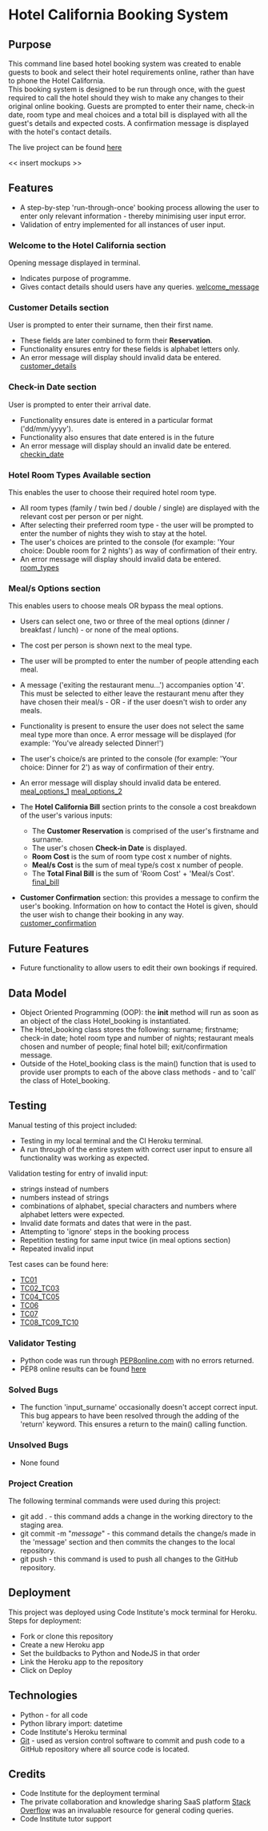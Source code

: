 # Hotel California Booking System

## Purpose
This command line based hotel booking system was created to enable guests to book and select their hotel requirements online, rather than have to phone the Hotel California.  
This booking system is designed to be run through once, with the guest required to call the hotel should they wish to make any changes to their original online booking.
Guests are prompted to enter their name, check-in date, room type and meal choices and a total bill is displayed with all the guest's details and expected costs. A confirmation message is displayed with the hotel's contact details.  

The live project can be found [here]()

<< insert mockups >>

## Features
* A step-by-step 'run-through-once' booking process allowing the user to enter only relevant information - thereby minimising user input error.
* Validation of entry implemented for all instances of user input.

### Welcome to the Hotel California section 
Opening message displayed in terminal.
* Indicates purpose of programme.
* Gives contact details should users have any queries.
[welcome_message](assets/images/welcome_message_hotel_california.jpg)

### Customer Details section  
User is prompted to enter their surname, then their first name.  
* These fields are later combined to form their **Reservation**.    
* Functionality ensures entry for these fields is alphabet letters only.
* An error message will display should invalid data be entered.
[customer_details](assets/images/customer_details_hotel_california.jpg)

### Check-in Date section 
User is prompted to enter their arrival date.
* Functionality ensures date is entered in a particular format ('dd/mm/yyyy').
* Functionality also ensures that date entered is in the future
* An error message will display should an invalid date be entered.
[checkin_date](assets/images/checkin_date_hotel_california.jpg)

### Hotel Room Types Available section
This enables the user to choose their required hotel room type.
* All room types (family / twin bed / double / single) are displayed with the relevant cost per person or per night.  
* After selecting their preferred room type - the user will be prompted to enter the number of nights they wish to stay at the hotel.  
* The user's choices are printed to the console (for example:  'Your choice: Double room for 2 nights') as way of confirmation of their entry.
* An error message will display should invalid data be entered.
[room_types](assets/images/room_types_hotel_california.jpg)

### Meal/s Options section
This enables users to choose meals OR bypass the meal options.
* Users can select one, two or three of the meal options (dinner / breakfast / lunch) - or none of the meal options.
* The cost per person is shown next to the meal type. 
* The user will be prompted to enter the number of people attending each meal. 
* A message ('exiting the restaurant menu...') accompanies option '4'.  This must be selected to either leave the restaurant menu after they have chosen their meal/s - OR - if the user doesn't wish to order any meals. 
* Functionality is present to ensure the user does not select the same meal type more than once.  A error message will be displayed (for example: 'You've already selected Dinner!')
* The user's choice/s are printed to the console (for example: 'Your choice: Dinner for 2') as way of confirmation of their entry.
* An error message will display should invalid data be entered.
[meal_options_1](assets/images/meal_choice_1_hotel_california.jpg)
[meal_options_2](assets/images/meal_choice_2_hotel_california.jpg)

* The **Hotel California Bill** section prints to the console a cost breakdown of the user's various inputs:  
    * The **Customer Reservation** is comprised of the user's firstname and surname.  
    * The user's chosen **Check-in Date** is displayed.  
    * **Room Cost** is the sum of room type cost x number of nights.  
    * **Meal/s Cost** is the sum of meal type/s cost x number of people.  
    * The **Total Final Bill** is the sum of 'Room Cost' + 'Meal/s Cost'.
[final_bill](assets/images/final_bill_hotel_california.jpg)

* **Customer Confirmation** section:  this provides a message to confirm the user's booking.  Information on how to contact the Hotel is given, should the user wish to change their booking in any way.
[customer_confirmation](assets/images/confirmation_hotel_california.jpg)

## Future Features
* Future functionality to allow users to edit their own bookings if required.

## Data Model
* Object Oriented Programming (OOP): the __init__ method will run as soon as an object of the class Hotel_booking is instantiated.
* The Hotel_booking class stores the following:  surname; firstname; check-in date; hotel room type and number of nights; restaurant meals chosen and number of people; final hotel bill; exit/confirmation message. 
* Outside of the Hotel_booking class is the main() function that is used to provide user prompts to each of the above class methods - and to 'call' the class of Hotel_booking.

## Testing
Manual testing of this project included:
* Testing in my local terminal and the CI Heroku terminal.
* A run through of the entire system with correct user input to ensure all functionality was working as expected.

Validation testing for entry of invalid input:
* strings instead of numbers
* numbers instead of strings
* combinations of alphabet, special characters and numbers where alphabet letters were expected.
* Invalid date formats and dates that were in the past.
* Attempting to 'ignore' steps in the booking process
* Repetition testing for same input twice (in meal options section)
* Repeated invalid input 

Test cases can be found here:
* [TC01](assets/images/hotel_california_testcase_tc01.jpg)
* [TC02_TC03](assets/images/hotel_california_testcase_tc02_tc03.jpg)
* [TC04_TC05](assets/images/hotel_california_testcase_tc04_tc05.jpg)
* [TC06](assets/images/hotel_california_testcase_tc06.jpg)
* [TC07](assets/images/hotel_california_testcase_tc07.jpg)
* [TC08_TC09_TC10](assets/images/hotel_california_testcase_tc08_tc09_tc10.jpg)

### Validator Testing
* Python code was run through [PEP8online.com](http://pep8online.com/) with no errors returned.
* PEP8 online results can be found [here](assets/images/pep8_hotel_california.jpg)

### Solved Bugs
* The function 'input_surname' occasionally doesn't accept correct input. This bug appears to have been resolved through the adding of the 'return' keyword.  This ensures a return to the main() calling function.

### Unsolved Bugs
* None found

### Project Creation
The following terminal commands were used during this project:
* git add . - this command adds a change in the working directory to the staging area.
* git commit -m "*message*" - this command details the change/s made in the 'message' section and then commits the changes to the local repository.
* git push - this command is used to push all changes to the GitHub repository.

## Deployment
This project was deployed using Code Institute's mock terminal for Heroku.
Steps for deployment:
* Fork or clone this repository
* Create a new Heroku app
* Set the buildbacks to Python and NodeJS in that order
* Link the Heroku app to the repository
* Click on Deploy

## Technologies
* Python - for all code
* Python library import: datetime
* Code Institute's Heroku terminal
* [Git](https://git-scm.com/) - used as version control software to commit and push code to a GitHub repository where all source code is located.

## Credits
* Code Institute for the deployment terminal
* The private collaboration and knowledge sharing SaaS platform [Stack Overflow](https://stackoverflow.com/) was an invaluable resource for general coding queries.
* Code Institute tutor support

